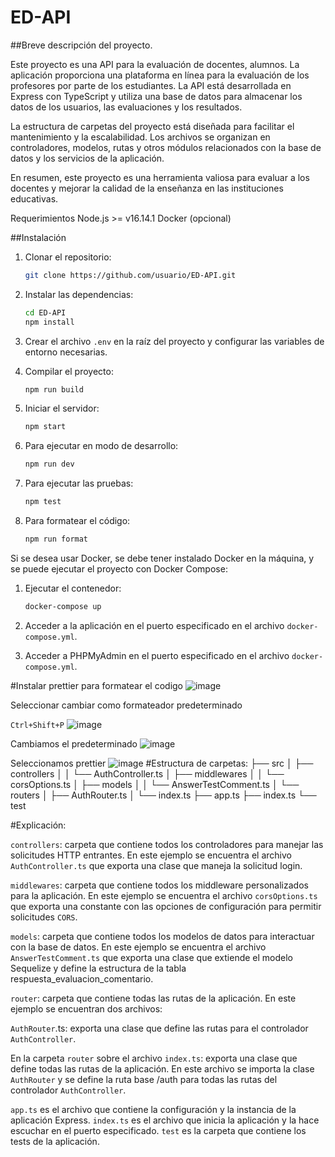 # ED-API

##Breve descripción del proyecto.

Este proyecto es una API para la evaluación de docentes, alumnos. La aplicación proporciona una plataforma en línea para la evaluación de los profesores por parte de los estudiantes. La API está desarrollada en Express con TypeScript y utiliza una base de datos para almacenar los datos de los usuarios, las evaluaciones y los resultados.

La estructura de carpetas del proyecto está diseñada para facilitar el mantenimiento y la escalabilidad. Los archivos se organizan en controladores, modelos, rutas y otros módulos relacionados con la base de datos y los servicios de la aplicación.

En resumen, este proyecto es una herramienta valiosa para evaluar a los docentes y mejorar la calidad de la enseñanza en las instituciones educativas.

Requerimientos
Node.js >= v16.14.1
Docker (opcional)

##Instalación

1. Clonar el repositorio:

    ```sh
    git clone https://github.com/usuario/ED-API.git
    ```

2. Instalar las dependencias:

    ```sh
    cd ED-API
    npm install
    ```

3. Crear el archivo `.env` en la raíz del proyecto y configurar las variables de entorno necesarias.

4. Compilar el proyecto:

    ```sh
    npm run build
    ```

5. Iniciar el servidor:

    ```sh
    npm start
    ```

6. Para ejecutar en modo de desarrollo:

    ```sh
    npm run dev
    ```

7. Para ejecutar las pruebas:

    ```sh
    npm test
    ```

8. Para formatear el código:

    ```sh
    npm run format
    ```

Si se desea usar Docker, se debe tener instalado Docker en la máquina, y se puede ejecutar el proyecto con Docker Compose:

1. Ejecutar el contenedor:

    ```sh
    docker-compose up
    ```

2. Acceder a la aplicación en el puerto especificado en el archivo `docker-compose.yml`.

3. Acceder a PHPMyAdmin en el puerto especificado en el archivo `docker-compose.yml`.

#Instalar prettier para formatear el codigo
![image](https://user-images.githubusercontent.com/85083888/219972326-637d43d1-518f-4af3-90fe-70688180bcfb.png)

Seleccionar cambiar como formateador predeterminado

`Ctrl+Shift+P`
![image](https://user-images.githubusercontent.com/85083888/219972576-4c3bfa51-6ffe-4018-9cc2-143042e1808d.png)

Cambiamos el predeterminado
![image](https://user-images.githubusercontent.com/85083888/219972597-01b3df2b-ecd1-4f27-ab3c-ddca01b27b83.png)

Seleccionamos prettier
![image](https://user-images.githubusercontent.com/85083888/219972614-b9cd6b27-0b1e-49e1-a223-e863d7b11d88.png)
#Estructura de carpetas:
├── src
│   ├── controllers
│   │   └── AuthController.ts
│   ├── middlewares
│   │   └── corsOptions.ts
│   ├── models
│   │   └── AnswerTestComment.ts
│   └── routers
│       ├── AuthRouter.ts
│       └── index.ts
├── app.ts
├── index.ts
└── test



#Explicación:

`controllers`: carpeta que contiene todos los controladores para manejar las solicitudes HTTP entrantes. En este ejemplo se encuentra el archivo `AuthController.ts` que exporta una clase que maneja la solicitud login.

`middlewares`: carpeta que contiene todos los middleware personalizados para la aplicación. En este ejemplo se encuentra el archivo `corsOptions.ts` que exporta una constante con las opciones de configuración para permitir solicitudes `CORS`.

`models`: carpeta que contiene todos los modelos de datos para interactuar con la base de datos. En este ejemplo se encuentra el archivo `AnswerTestComment.ts` que exporta una clase que extiende el modelo Sequelize y define la estructura de la tabla respuesta_evaluacion_comentario.

`router`: carpeta que contiene todas las rutas de la aplicación. En este ejemplo se encuentran dos archivos:

`AuthRouter`.ts: exporta una clase que define las rutas para el controlador `AuthController`.

En la carpeta `router` sobre el archivo `index.ts`: exporta una clase que define todas las rutas de la aplicación. En este archivo se importa la clase `AuthRouter` y se define la ruta base /auth para todas las rutas del controlador `AuthController`.

`app.ts` es el archivo que contiene la configuración y la instancia de la aplicación Express.
`index.ts` es el archivo que inicia la aplicación y la hace escuchar en el puerto especificado.
`test` es la carpeta que contiene los tests de la aplicación.
